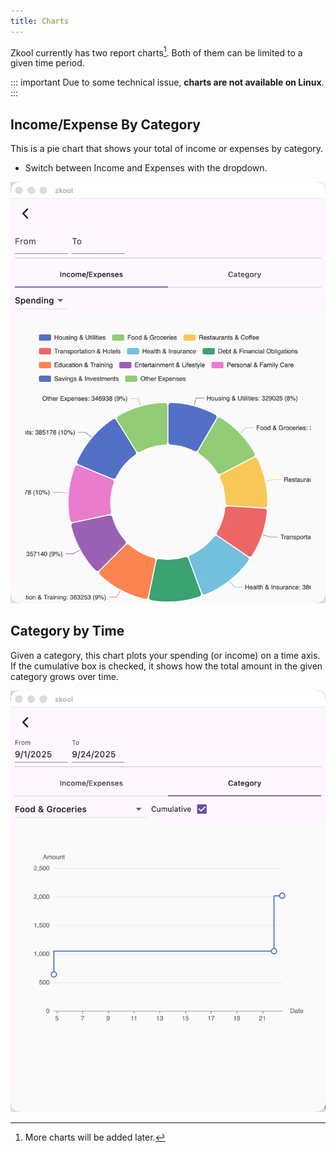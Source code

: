 ```yaml
---
title: Charts
---
```


Zkool currently has two report charts[^1]. Both of them can be limited to a
given time period.

::: important
Due to some technical issue, **charts are not available on Linux**.
:::

## Income/Expense By Category

This is a pie chart that shows your total of income or expenses by category.

- Switch between Income and Expenses with the dropdown.

![Income](./images/01.report.png)

## Category by Time

Given a category, this chart plots your spending (or income) on a time axis. If
the cumulative box is checked, it shows how the total amount in the given
category grows over time.

![Category](./images/02.food.png)

[^1]: More charts will be added later.
